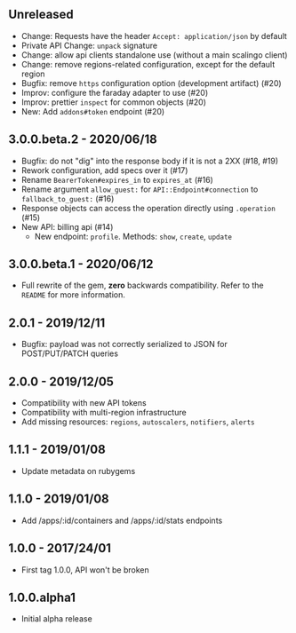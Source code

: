 ## Unreleased

* Change: Requests have the header `Accept: application/json` by default
* Private API Change: `unpack` signature
* Change: allow api clients standalone use (without a main scalingo client)
* Change: remove regions-related configuration, except for the default region
* Bugfix: remove `https` configuration option (development artifact) (#20)
* Improv: configure the faraday adapter to use (#20)
* Improv: prettier `inspect` for common objects (#20)
* New: Add `addons#token` endpoint (#20)

## 3.0.0.beta.2 - 2020/06/18

* Bugfix: do not "dig" into the response body if it is not a 2XX (#18, #19)
* Rework configuration, add specs over it (#17)
* Rename `BearerToken#expires_in` to `expires_at` (#16)
* Rename argument `allow_guest:` for `API::Endpoint#connection` to `fallback_to_guest:` (#16)
* Response objects can access the operation directly using `.operation` (#15)
* New API: billing api (#14)
  * New endpoint: `profile`. Methods: `show`, `create`, `update`

## 3.0.0.beta.1 - 2020/06/12

* Full rewrite of the gem, **zero** backwards compatibility. Refer to the `README` for more information.

## 2.0.1 - 2019/12/11

* Bugfix: payload was not correctly serialized to JSON for POST/PUT/PATCH queries

## 2.0.0 - 2019/12/05

* Compatibility with new API tokens
* Compatibility with multi-region infrastructure
* Add missing resources: `regions`, `autoscalers`, `notifiers`, `alerts`

## 1.1.1 - 2019/01/08

* Update metadata on rubygems

## 1.1.0 - 2019/01/08

* Add /apps/:id/containers and /apps/:id/stats endpoints

## 1.0.0 - 2017/24/01

* First tag 1.0.0, API won't be broken

## 1.0.0.alpha1

* Initial alpha release
